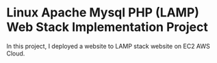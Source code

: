 

# Linux Apache Mysql PHP (LAMP) Web Stack Implementation Project


In this project, I deployed a website to LAMP stack website on EC2 AWS Cloud.
